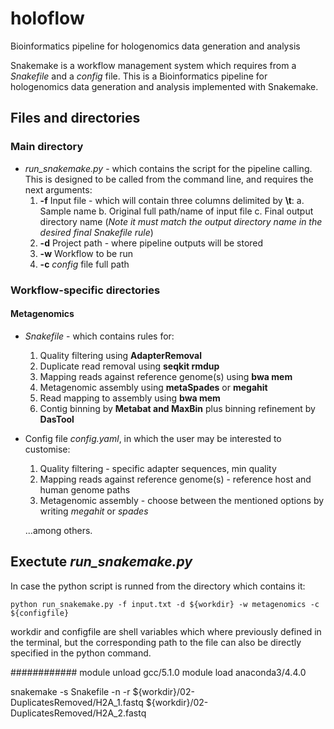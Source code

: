 # holoflow
Bioinformatics pipeline for hologenomics data generation and analysis

Snakemake is a workflow management system which requires from a *Snakefile* and a *config* file. This is a Bioinformatics pipeline for hologenomics data generation and analysis implemented with Snakemake.

## Files and directories
### Main directory
- *run_snakemake.py* - which contains the script for the pipeline calling.  
This is designed to be called from the command line, and requires the next arguments:
  1. **-f** Input file - which will contain three columns delimited by **\t**:
    a. Sample name
    b. Original full path/name of input file
    c. Final output directory name (*Note it must match the output directory name in the desired final Snakefile rule*)
  2. **-d** Project path - where pipeline outputs will be stored
  2. **-w** Workflow to be run
  2. **-c** *config* file full path 

  
### Workflow-specific directories

#### Metagenomics
- *Snakefile* - which contains rules for:
  1. Quality filtering using **AdapterRemoval** 
  2. Duplicate read removal using **seqkit rmdup**
  3. Mapping reads against reference genome(s) using **bwa mem**
  4. Metagenomic assembly using **metaSpades** or **megahit**
  5. Read mapping to assembly using **bwa mem**
  6. Contig binning by **Metabat and MaxBin** plus binning refinement by **DasTool**
  
- Config file *config.yaml*, in which the user may be interested to customise:
  1. Quality filtering - specific adapter sequences, min quality
  2. Mapping reads against reference genome(s) - reference host and human genome paths
  3. Metagenomic assembly - choose between the mentioned options by writing *megahit* or *spades*
  
  ...among others. 
  
## Exectute *run_snakemake.py*
In case the python script is runned from the directory which contains it:
```
python run_snakemake.py -f input.txt -d ${workdir} -w metagenomics -c ${configfile}
```
workdir and configfile are shell variables which where previously defined in the terminal, but the corresponding path to the file can also be directly specified in the python command. 

############
module unload gcc/5.1.0
module load anaconda3/4.4.0

snakemake -s Snakefile -n -r ${workdir}/02-DuplicatesRemoved/H2A_1.fastq ${workdir}/02-DuplicatesRemoved/H2A_2.fastq
  
